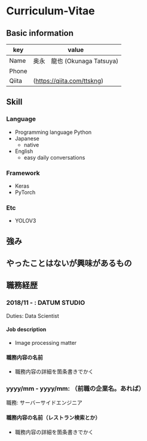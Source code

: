 # Curriculum-Vitae

## Basic information

|key|value|
|---|-----|
|Name|奥永　龍也 (Okunaga Tatsuya)|
|Phone||
|Qiita|(https://qiita.com/ttskng)|

## Skill

### Language

- Programming language
Python
- Japanese
  - native
- English
  - easy daily conversations

### Framework

- Keras
- PyTorch
  
### Etc

- YOLOV3

## 強み

## やったことはないが興味があるもの

## 職務経歴

### 2018/11 - : DATUM STUDIO

Duties: Data Scientist

#### Job description

- Image processing matter

#### 職務内容の名前

- 職務内容の詳細を箇条書きでかく

### yyyy/mm - yyyy/mm: （前職の企業名。あれば）

職務: サーバーサイドエンジニア

#### 職務内容の名前（レストラン検索とか）

- 職務内容の詳細を箇条書きでかく
